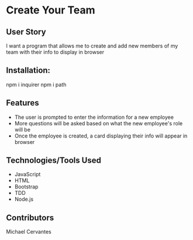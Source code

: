 # Create Your Team

## User Story

I want a program that allows me to create and add new members of my team with their info to display in browser

## Installation:

npm i inquirer
npm i path

## Features

- The user is prompted to enter the information for a new employee
- More questions will be asked based on what the new employee's role will be
- Once the employee is created, a card displaying their info will appear in browser

## Technologies/Tools Used

* JavaScript
* HTML
* Bootstrap
* TDD
* Node.js

## Contributors

Michael Cervantes
    
